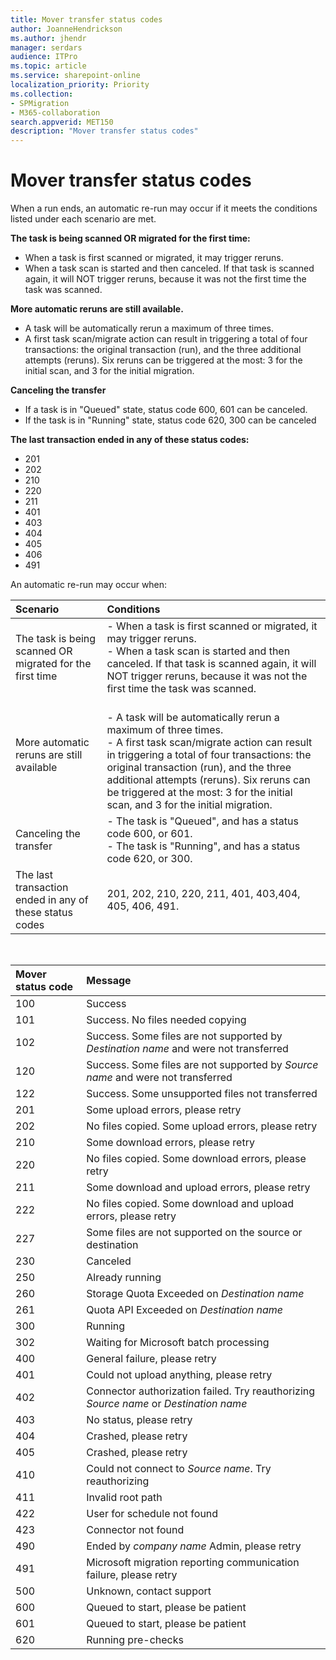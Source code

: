 ```yaml
---
title: Mover transfer status codes 
author: JoanneHendrickson
ms.author: jhendr
manager: serdars
audience: ITPro
ms.topic: article
ms.service: sharepoint-online
localization_priority: Priority
ms.collection:
- SPMigration
- M365-collaboration
search.appverid: MET150
description: "Mover transfer status codes"
---
```

# Mover transfer status codes


When a run ends, an automatic re-run may occur if it meets the conditions listed under each scenario are met.

**The task is being scanned OR migrated for the first time:**
- When a task is first scanned or migrated, it may trigger reruns. 
- When a task scan is started and then canceled. If that task is scanned again, it will NOT trigger reruns,  because it was not the first time the task was scanned.


**More automatic reruns are still available.** 
- A task will be automatically rerun a maximum of three times. 
- A first task scan/migrate action can result in triggering a total of four transactions: the original transaction (run), and the three additional attempts (reruns). Six reruns can be triggered at the most: 3 for the initial scan, and 3 for the initial migration.

**Canceling the transfer**
- If a task is in "Queued" state, status code 600, 601 can be canceled.
- If the task is in "Running" state, status code 620, 300 can be canceled

**The last transaction ended in any of these status codes:**

 - 201
 - 202
 - 210
 - 220
 - 211
 - 401
 - 403
 - 404
 - 405
 - 406
 - 491

An automatic re-run may occur when: 

|Scenario|Conditions|
|:-----|:-----|
|The task is being scanned OR migrated for the first time|- When a task is first scanned or migrated, it may trigger reruns. </br>- When a task scan is started and then canceled. If that task is scanned again, it will NOT trigger reruns,  because it was not the first time the task was scanned.|
|More automatic reruns are still available| </br>- A task will be automatically rerun a maximum of three times. </br>- A first task scan/migrate action can result in triggering a total of four transactions: the original transaction (run), and the three additional attempts (reruns). Six reruns can be triggered at the most: 3 for the initial scan, and 3 for the initial migration.|
|Canceling the transfer|- The task is "Queued", and has a status code 600, or 601. </br>- The task is "Running", and has a status code 620, or 300.|
|The last transaction ended in any of these status codes|201, 202, 210, 220, 211, 401, 403,404, 405, 406, 491.|
<br>


|Mover status code|Message|
|:-----|:-----|
|100| Success|
|101| Success. No files needed copying|
|102| Success. Some files are not supported by *Destination name* and were not transferred|
|120| Success. Some files are not supported by *Source name* and were not transferred|
|122| Success. Some unsupported files not transferred|
|201| Some upload errors, please retry|
|202| No files copied. Some upload errors, please retry|
|210| Some download errors, please retry|
|220| No files copied. Some download errors, please retry|
|211| Some download and upload errors, please retry|
|222| No files copied. Some download and upload errors, please retry|
|227| Some files are not supported on the source or destination|
|230| Canceled|
|250| Already running|
|260| Storage Quota Exceeded on *Destination name*|
|261| Quota API Exceeded on *Destination name*|
|300| Running|
|302| Waiting for Microsoft batch processing|
|400| General failure, please retry|
|401| Could not upload anything, please retry|
|402| Connector authorization failed. Try reauthorizing *Source name* or *Destination name*|
|403| No status, please retry|
|404| Crashed, please retry|
|405| Crashed, please retry|
|410| Could not connect to *Source name*. Try reauthorizing|
|411| Invalid root path|
|422| User for schedule not found|
|423| Connector not found|
|490| Ended by *company name* Admin, please retry|
|491| Microsoft migration reporting communication failure, please retry|
|500| Unknown, contact support|
|600| Queued to start, please be patient|
|601| Queued to start, please be patient|
|620| Running pre-checks|
